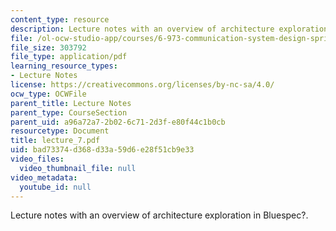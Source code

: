 ```yaml
---
content_type: resource
description: Lecture notes with an overview of architecture exploration in Bluespec?.
file: /ol-ocw-studio-app/courses/6-973-communication-system-design-spring-2006/bad73374d368d33a59d6e28f51cb9e33_lecture_7.pdf
file_size: 303792
file_type: application/pdf
learning_resource_types:
- Lecture Notes
license: https://creativecommons.org/licenses/by-nc-sa/4.0/
ocw_type: OCWFile
parent_title: Lecture Notes
parent_type: CourseSection
parent_uid: a96a72a7-2b02-6c71-2d3f-e80f44c1b0cb
resourcetype: Document
title: lecture_7.pdf
uid: bad73374-d368-d33a-59d6-e28f51cb9e33
video_files:
  video_thumbnail_file: null
video_metadata:
  youtube_id: null
---
```

Lecture notes with an overview of architecture exploration in Bluespec?.